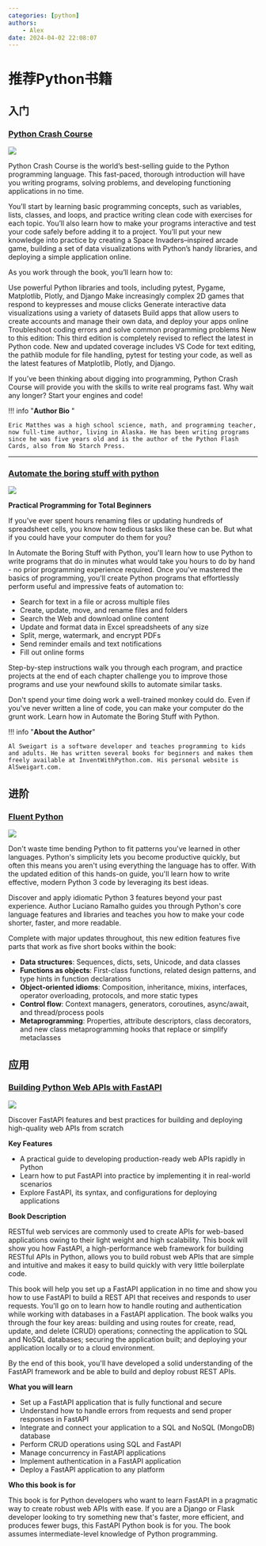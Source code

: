 ```yaml
---
categories: [python]
authors:
    - Alex
date: 2024-04-02 22:08:07
---
```

# 推荐Python书籍


## 入门

### [**Python Crash Course**](https://ehmatthes.github.io/pcc_3e/)

![](../img/pcc_3e_cover-170px.png)

Python Crash Course is the world’s best-selling guide to the Python programming language. This fast-paced, thorough introduction will have you writing programs, solving problems, and developing functioning applications in no time.

You’ll start by learning basic programming concepts, such as variables, lists, classes, and loops, and practice writing clean code with exercises for each topic. You’ll also learn how to make your programs interactive and test your code safely before adding it to a project. You’ll put your new knowledge into practice by creating a Space Invaders–inspired arcade game, building a set of data visualizations with Python’s handy libraries, and deploying a simple application online.

As you work through the book, you’ll learn how to:

Use powerful Python libraries and tools, including pytest, Pygame, Matplotlib, Plotly, and Django
Make increasingly complex 2D games that respond to keypresses and mouse clicks
Generate interactive data visualizations using a variety of datasets
Build apps that allow users to create accounts and manage their own data, and deploy your apps online
Troubleshoot coding errors and solve common programming problems
New to this edition: This third edition is completely revised to reflect the latest in Python code. New and updated coverage includes VS Code for text editing, the pathlib module for file handling, pytest for testing your code, as well as the latest features of Matplotlib, Plotly, and Django.

If you’ve been thinking about digging into programming, Python Crash Course will provide you with the skills to write real programs fast. Why wait any longer? Start your engines and code!

!!! info "**Author Bio** "

    Eric Matthes was a high school science, math, and programming teacher, now full-time author, living in Alaska. He has been writing programs since he was five years old and is the author of the Python Flash Cards, also from No Starch Press.


---

### [**Automate the boring stuff with python**](https://automatetheboringstuff.com/)

![](../img/cover_automate2_thumb.jpg)

**Practical Programming for Total Beginners**

If you've ever spent hours renaming files or updating hundreds of spreadsheet cells, you know how tedious tasks like these can be. But what if you could have your computer do them for you?

In Automate the Boring Stuff with Python, you'll learn how to use Python to write programs that do in minutes what would take you hours to do by hand - no prior programming experience required. Once you've mastered the basics of programming, you'll create Python programs that effortlessly perform useful and impressive feats of automation to:

* Search for text in a file or across multiple files
* Create, update, move, and rename files and folders
* Search the Web and download online content
* Update and format data in Excel spreadsheets of any size
* Split, merge, watermark, and encrypt PDFs
* Send reminder emails and text notifications
* Fill out online forms

Step-by-step instructions walk you through each program, and practice projects at the end of each chapter challenge you to improve those programs and use your newfound skills to automate similar tasks.

Don't spend your time doing work a well-trained monkey could do. Even if you've never written a line of code, you can make your computer do the grunt work. Learn how in Automate the Boring Stuff with Python.

!!! info "**About the Author**"

    Al Sweigart is a software developer and teaches programming to kids and adults. He has written several books for beginners and makes them freely available at InventWithPython.com. His personal website is AlSweigart.com.


## 进阶

### [**Fluent Python**](https://www.fluentpython.com/)

![](../img/fluentpython2e-cover-drop-shadow.png)

Don't waste time bending Python to fit patterns you've learned in other languages. Python's simplicity lets you become productive quickly, but often this means you aren't using everything the language has to offer. With the updated edition of this hands-on guide, you'll learn how to write effective, modern Python 3 code by leveraging its best ideas.

Discover and apply idiomatic Python 3 features beyond your past experience. Author Luciano Ramalho guides you through Python's core language features and libraries and teaches you how to make your code shorter, faster, and more readable.

Complete with major updates throughout, this new edition features five parts that work as five short books within the book:

* **Data structures**: Sequences, dicts, sets, Unicode, and data classes
* **Functions as objects**: First-class functions, related design patterns, and type hints in function declarations
* **Object-oriented idioms**: Composition, inheritance, mixins, interfaces, operator overloading, protocols, and more static types
* **Control flow**: Context managers, generators, coroutines, async/await, and thread/process pools
* **Metaprogramming**: Properties, attribute descriptors, class decorators, and new class metaprogramming hooks that replace or simplify metaclasses

## 应用 

### [**Building Python Web APIs with FastAPI**](https://www.oreilly.com/library/view/building-python-web/9781801076630/)

![](../img/fast.jpg)

Discover FastAPI features and best practices for building and deploying high-quality web APIs from scratch

**Key Features**

* A practical guide to developing production-ready web APIs rapidly in Python
* Learn how to put FastAPI into practice by implementing it in real-world scenarios
* Explore FastAPI, its syntax, and configurations for deploying applications

**Book Description**

RESTful web services are commonly used to create APIs for web-based applications owing to their light weight and high scalability. This book will show you how FastAPI, a high-performance web framework for building RESTful APIs in Python, allows you to build robust web APIs that are simple and intuitive and makes it easy to build quickly with very little boilerplate code.

This book will help you set up a FastAPI application in no time and show you how to use FastAPI to build a REST API that receives and responds to user requests. You'll go on to learn how to handle routing and authentication while working with databases in a FastAPI application. The book walks you through the four key areas: building and using routes for create, read, update, and delete (CRUD) operations; connecting the application to SQL and NoSQL databases; securing the application built; and deploying your application locally or to a cloud environment.

By the end of this book, you'll have developed a solid understanding of the FastAPI framework and be able to build and deploy robust REST APIs.

**What you will learn**

* Set up a FastAPI application that is fully functional and secure
* Understand how to handle errors from requests and send proper responses in FastAPI
* Integrate and connect your application to a SQL and NoSQL (MongoDB) database
* Perform CRUD operations using SQL and FastAPI
* Manage concurrency in FastAPI applications
* Implement authentication in a FastAPI application
* Deploy a FastAPI application to any platform

**Who this book is for**

This book is for Python developers who want to learn FastAPI in a pragmatic way to create robust web APIs with ease. If you are a Django or Flask developer looking to try something new that's faster, more efficient, and produces fewer bugs, this FastAPI Python book is for you. The book assumes intermediate-level knowledge of Python programming.


